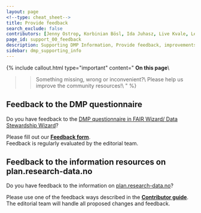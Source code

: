 ```yaml
---
layout: page
<!--type: cheat_sheet-->
title: Provide feedback
search_exclude: false
contributors: [Jenny Ostrop, Korbinian Bösl, Ida Juhasz, Live Kvale, Leif Longva, Lisbeth Jahren, Ingrid Heggland]
page_id: support_00_feedback
description: Supporting DMP Information, Provide feedback, improvements, Contribute
sidebar: dmp_supporting_info
---
```


{% include callout.html type="important" content="
**On this page**\\
>> Something missing, wrong or inconvenient?\\
>> Please help us improve the community resources!\\
" %}

## Feedback to the DMP questionnaire
Do you have feedback to the [DMP questionnaire in FAIR Wizard/ Data Stewardship Wizard](/pages/support_00_start_writing)?

Please fill out our [**Feedback form**](https://docs.google.com/forms/d/1MJwnfI6PG9n6xSnPaF96FWARZZNVfZCZWmVLoNqpCIg/viewform?ts=678785ba&edit_requested=true).\
Feedback is regularly evaluated by the editorial team.


## Feedback to the information resources on plan.research-data.no
Do you have feedback to the information on [plan.research-data.no](https://plan.research-data.no/)?

Please use one of the feedback ways described in the [**Contributor guide**](/pages/contribute).\
The editorial team will handle all proposed changes and feedback.